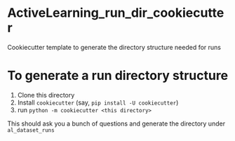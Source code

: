# ActiveLearning_run_dir_cookiecutter
Cookiecutter template to generate the directory structure needed for runs

# To generate a run directory structure
1. Clone this directory
2. Install `cookiecutter` (say, `pip install -U cookiecutter`)
3. run `python -m cookiecutter <this directory>`

This should ask you a bunch of questions and generate the directory under `al_dataset_runs`

